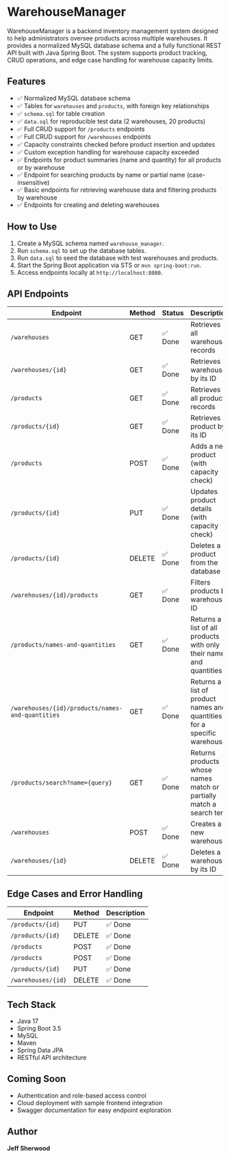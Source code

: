 # WarehouseManager

WarehouseManager is a backend inventory management system designed to help administrators oversee products across multiple warehouses. It provides a normalized MySQL database schema and a fully functional REST API built with Java Spring Boot. The system supports product tracking, CRUD operations, and edge case handling for warehouse capacity limits.

## Features

- ✅ Normalized MySQL database schema
- ✅ Tables for `warehouses` and `products`, with foreign key relationships
- ✅ `schema.sql` for table creation
- ✅ `data.sql` for reproducible test data (2 warehouses, 20 products)
- ✅ Full CRUD support for `/products` endpoints
- ✅ Full CRUD support for `/warehouses` endpoints
- ✅ Capacity constraints checked before product insertion and updates
- ✅ Custom exception handling for warehouse capacity exceeded
- ✅ Endpoints for product summaries (name and quantity) for all products or by warehouse
- ✅ Endpoint for searching products by name or partial name (case-insensitive)
- ✅ Basic endpoints for retrieving warehouse data and filtering products by warehouse
- ✅ Endpoints for creating and deleting warehouses

## How to Use

1. Create a MySQL schema named `warehouse_manager`.
2. Run `schema.sql` to set up the database tables.
3. Run `data.sql` to seed the database with test warehouses and products.
4. Start the Spring Boot application via STS or `mvn spring-boot:run`.
5. Access endpoints locally at `http://localhost:8080`.

## API Endpoints

| Endpoint | Method | Status | Description |
|---|---|---|---|
| `/warehouses` | GET | ✅ Done | Retrieves all warehouse records |
| `/warehouses/{id}` | GET | ✅ Done | Retrieves a warehouse by its ID |
| `/products` | GET | ✅ Done | Retrieves all product records |
| `/products/{id}` | GET | ✅ Done | Retrieves a product by its ID |
| `/products` | POST | ✅ Done | Adds a new product (with capacity check) |
| `/products/{id}` | PUT | ✅ Done | Updates product details (with capacity check) |
| `/products/{id}` | DELETE | ✅ Done | Deletes a product from the database |
| `/warehouses/{id}/products` | GET | ✅ Done | Filters products by warehouse ID |
| `/products/names-and-quantities` | GET | ✅ Done | Returns a list of all products with only their names and quantities |
| `/warehouses/{id}/products/names-and-quantities` | GET | ✅ Done | Returns a list of product names and quantities for a specific warehouse |
| `/products/search?name={query}` | GET | ✅ Done | Returns products whose names match or partially match a search term |
| `/warehouses` | POST | ✅ Done | Creates a new warehouse |
| `/warehouses/{id}` | DELETE | ✅ Done | Deletes a warehouse by its ID |

## Edge Cases and Error Handling 

| Endpoint | Method | Description |
|---|---|---|
| `/products/{id}` | PUT |✅ Done | Updates a non-existent product |
| `/products/{id}` | DELETE |✅ Done | Deletes a non-existent product |
| `/products` | POST |✅ Done | Adds a product exceeding warehouse capacity |
| `/products` | POST |✅ Done | Adds a product to a non-existent warehouse |
| `/products/{id}` | PUT |✅ Done | Updates a product's quantity to exceed warehouse capacity |
| `/warehouses/{id}` | DELETE |✅ Done | Deletes a non-existent warehouse |

## Tech Stack

- Java 17
- Spring Boot 3.5
- MySQL
- Maven
- Spring Data JPA
- RESTful API architecture

## Coming Soon

- Authentication and role-based access control
- Cloud deployment with sample frontend integration
- Swagger documentation for easy endpoint exploration

## Author

**Jeff Sherwood**
